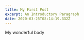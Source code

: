```yaml
---
title: My First Post
excerpt: An Introductory Paragraph
date: 2020-03-25T08:14:19.332Z
---
```

My wonderful body